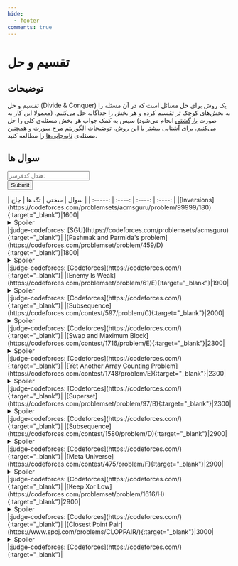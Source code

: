 ```yaml
--- 
hide:
  - footer
comments: true
---
```

# تقسیم و حل

## توضیحات 
تقسیم و حل (Divide & Conquer) یک روش برای حل مسائل است که در آن مسئله را به بخش‌های کوچک تر تقسیم کرده و هر بخش را جداگانه حل می‌کنیم. (معمولا این کار به صورت [بازگشتی](/Level1/recursive/) انجام می‌شود) سپس به کمک جواب هر بخش مسئله‌ی کلی را حل می‌کنیم. برای آشنایی بیشتر با این روش، توضیحات الگوریتم [مرج سورت](/Level1/sort/#_14) و همچنین مسئله‌ی [نابه‌جایی‌ها](/Level1/sort/#_18) را مطالعه کنید.

## سوال ها 
 <form name="cf-handel-form" class="cf-handel-form" onsubmit="return cf_status_checker()">
  <input type="text" id="cf-handel" name="cf-handel" class="handel-input" placeholder="هندل کدفرسز:"><br>
  <input type="submit" value="Submit" class="md-button cf-handel-button">
</form> | سوال | سختی | تگ ها | جاج | 
| :-----: | :----: | :----: | :----: | 
|[Inversions](https://codeforces.com/problemsets/acmsguru/problem/99999/180){:target="_blank"}|1600|<details> <summary>Spoiler</summary> <ul><li>[تقسیم و حل](/Level1/divide){:target="_blank"}</li> <li>fenwick</li> <li>[مرتب سازی](/Level1/sort){:target="_blank"}</li></ul> </details>|:judge-codeforces: [SGU](https://codeforces.com/problemsets/acmsguru){:target="_blank"}|
|[Pashmak and Parmida's problem](https://codeforces.com/problemset/problem/459/D){:target="_blank"}|1800|<details> <summary>Spoiler</summary> <ul><li>[تقسیم و حل](/Level1/divide){:target="_blank"}</li> <li>fenwick</li></ul> </details>|:judge-codeforces: [Codeforces](https://codeforces.com/){:target="_blank"}|
|[Enemy Is Weak](https://codeforces.com/problemset/problem/61/E){:target="_blank"}|1900|<details> <summary>Spoiler</summary> <ul><li>[تقسیم و حل](/Level1/divide){:target="_blank"}</li> <li>fenwick</li> <li>[مرتب سازی](/Level1/sort){:target="_blank"}</li></ul> </details>|:judge-codeforces: [Codeforces](https://codeforces.com/){:target="_blank"}|
|[Subsequence](https://codeforces.com/contest/597/problem/C){:target="_blank"}|2000|<details> <summary>Spoiler</summary> <ul><li>[تقسیم و حل](/Level1/divide){:target="_blank"}</li> <li>fenwick</li></ul> </details>|:judge-codeforces: [Codeforces](https://codeforces.com/){:target="_blank"}|
|[Swap and Maximum Block](https://codeforces.com/contest/1716/problem/E){:target="_blank"}|2300|<details> <summary>Spoiler</summary> <ul><li>[تقسیم و حل](/Level1/divide){:target="_blank"}</li></ul> </details>|:judge-codeforces: [Codeforces](https://codeforces.com/){:target="_blank"}|
|[Yet Another Array Counting Problem](https://codeforces.com/contest/1748/problem/E){:target="_blank"}|2300|<details> <summary>Spoiler</summary> <ul><li>[تقسیم و حل](/Level1/divide){:target="_blank"}</li></ul> </details>|:judge-codeforces: [Codeforces](https://codeforces.com/){:target="_blank"}|
|[Superset](https://codeforces.com/problemset/problem/97/B){:target="_blank"}|2300|<details> <summary>Spoiler</summary> <ul><li>[تقسیم و حل](/Level1/divide){:target="_blank"}</li></ul> </details>|:judge-codeforces: [Codeforces](https://codeforces.com/){:target="_blank"}|
|[Subsequence](https://codeforces.com/contest/1580/problem/D){:target="_blank"}|2900|<details> <summary>Spoiler</summary> <ul><li>[تقسیم و حل](/Level1/divide){:target="_blank"}</li></ul> </details>|:judge-codeforces: [Codeforces](https://codeforces.com/){:target="_blank"}|
|[Meta Universe](https://codeforces.com/contest/475/problem/F){:target="_blank"}|2900|<details> <summary>Spoiler</summary> <ul><li>[تقسیم و حل](/Level1/divide){:target="_blank"}</li> <li>dsu</li></ul> </details>|:judge-codeforces: [Codeforces](https://codeforces.com/){:target="_blank"}|
|[Keep Xor Low](https://codeforces.com/problemset/problem/1616/H){:target="_blank"}|2900|<details> <summary>Spoiler</summary> <ul><li>[تقسیم و حل](/Level1/divide){:target="_blank"}</li></ul> </details>|:judge-codeforces: [Codeforces](https://codeforces.com/){:target="_blank"}|
|[Closest Point Pair](https://www.spoj.com/problems/CLOPPAIR/){:target="_blank"}|3000|<details> <summary>Spoiler</summary> <ul><li>[تقسیم و حل](/Level1/divide){:target="_blank"}</li></ul> </details>|:judge-codeforces: [Codeforces](https://codeforces.com/){:target="_blank"}|
